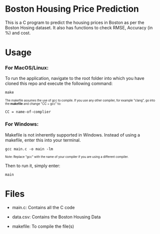 # Boston Housing Price Prediction
This is a C program to predict the housing prices in Boston as per the Boston Hosing dataset. It also has functions to check RMSE, Accuracy (in %) and cost.


# Usage

### For MacOS/Linux:

To run the application, navigate to the root folder into which you have cloned this repo and execute the following command:  
```terminal
make
```
<sub><sup>The makefile assumes the use of gcc to compile. If you use any other compiler, for example "clang", go into the <b>makefile</b> and change "CC = gcc" to:
```
CC = name-of-complier
```
</sup></sub>

### For Windows:
Makefile is not inherently supported in Windows. Instead of using a makefile, enter this into your terminal.

```terminal
gcc main.c -o main -lm
```

<sup><sub>Note: Replace "gcc" with the name of your compiler if you are using a different compiler.</sup></sub>

Then to run it, simply enter:
```terminal
main
```




# Files
* main.c: Contains all the C code

* data.csv: Contains the Boston Housing Data

* makefile: To compile the file(s)



